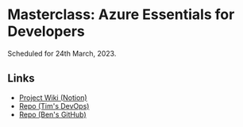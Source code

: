 # Masterclass: Azure Essentials for Developers

Scheduled for 24th March, 2023.

## Links
* [Project Wiki (Notion)](https://timmarwick.notion.site/Masterclass-Azure-Cloud-Essentials-for-Developers-d9a44d22e80448bbb65ec15ece0ff74d)
* [Repo (Tim's DevOps)](https://dev.azure.com/triyuga/_git/AzureEssentialsDemo)
* [Repo (Ben's GitHub)](https://github.com/Togusa09/CloudEssentialsMasterclass)

